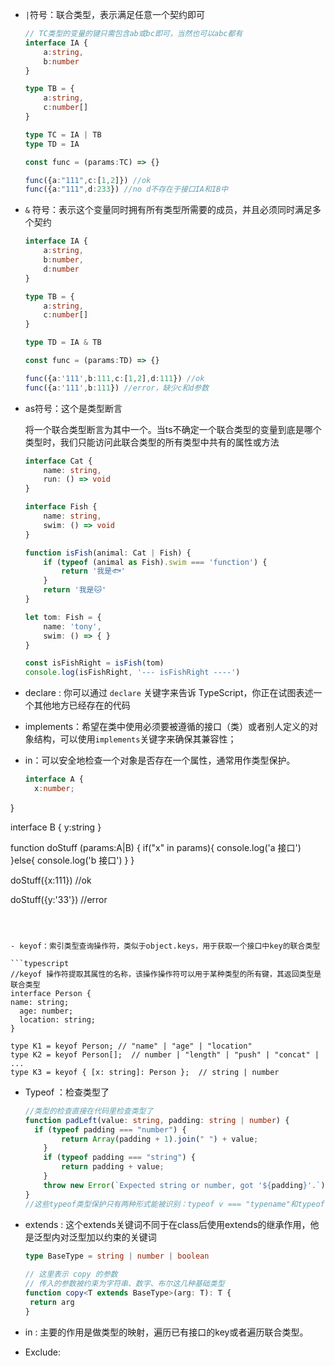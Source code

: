 - `|`符号：联合类型，表示满足任意一个契约即可

  ```typescript
  // TC类型的变量的键只需包含ab或bc即可，当然也可以abc都有
  interface IA {
      a:string,
      b:number
  }
  
  type TB = {
      a:string,
      c:number[]
  }
  
  type TC = IA | TB
  type TD = IA
  
  const func = (params:TC) => {}
  
  func({a:"111",c:[1,2]}) //ok
  func({a:"111",d:233}) //no d不存在于接口IA和IB中
  ```

  

- `&` 符号：表示这个变量同时拥有所有类型所需要的成员，并且必须同时满足多个契约

  ```typescript
  interface IA {
      a:string,
      b:number,
      d:number
  }
  
  type TB = {
      a:string,
      c:number[]
  }
  
  type TD = IA & TB
  
  const func = (params:TD) => {}
  
  func({a:'111',b:111,c:[1,2],d:111}) //ok
  func({a:'111',b:111}) //error，缺少c和d参数
  ```

- as符号：这个是类型断言

  将一个联合类型断言为其中一个。当ts不确定一个联合类型的变量到底是哪个类型时，我们只能访问此联合类型的所有类型中共有的属性或方法

  ```typescript
  interface Cat {
      name: string,
      run: () => void
  }
  
  interface Fish {
      name: string,
      swim: () => void
  }
  
  function isFish(animal: Cat | Fish) {
      if (typeof (animal as Fish).swim === 'function') {
          return '我是🐟'
      }
      return '我是🐱'
  }
  
  let tom: Fish = {
      name: 'tony',
      swim: () => { }
  }
  
  const isFishRight = isFish(tom)
  console.log(isFishRight, '--- isFishRight ----')
  
  ```

  

- declare : 你可以通过 `declare` 关键字来告诉 TypeScript，你正在试图表述一个其他地方已经存在的代码

- implements：希望在类中使用必须要被遵循的接口（类）或者别人定义的对象结构，可以使用`implements`关键字来确保其兼容性；

  

- in：可以安全地检查一个对象是否存在一个属性，通常用作类型保护。

  ```typescript
  interface A {
    x:number;
}
  
  interface B {
    y:string
  }
  
  function doStuff (params:A|B) {
    if("x" in params){
      console.log('a 接口')
    }else{
      console.log('b 接口')
    }
  }
  
  doStuff({x:111}) //ok
  
  doStuff({y:'33'}) //error
  ```
  
  
  
- keyof：索引类型查询操作符，类似于object.keys，用于获取一个接口中key的联合类型

  ```typescript
  //keyof 操作符提取其属性的名称，该操作操作符可以用于某种类型的所有键，其返回类型是联合类型
  interface Person {
  name: string;
    age: number;
    location: string;
  }
  
  type K1 = keyof Person; // "name" | "age" | "location"
  type K2 = keyof Person[];  // number | "length" | "push" | "concat" | ...
  type K3 = keyof { [x: string]: Person };  // string | number
  ```
  
  
  
- Typeof ：检查类型了

  ```typescript
  //类型的检查直接在代码里检查类型了
  function padLeft(value: string, padding: string | number) {
    if (typeof padding === "number") {
          return Array(padding + 1).join(" ") + value;
      }
      if (typeof padding === "string") {
          return padding + value;
      }
      throw new Error(`Expected string or number, got '${padding}'.`);
  }
  //这些typeof类型保护只有两种形式能被识别：typeof v === "typename"和typeof v !== "typename"，"typename"必须是"number"，"string"，"boolean"或"symbol"。 但是TypeScript并不会阻止你与其它字符串比较，语言不会把那些表达式识别为类型保护
  ```
  
- extends : 这个extends关键词不同于在class后使用extends的继承作用，他是泛型内对泛型加以约束的关键词

  ```typescript
  type BaseType = string | number | boolean
   
  // 这里表示 copy 的参数
  // 传入的参数被约束为字符串、数字、布尔这几种基础类型
  function copy<T extends BaseType>(arg: T): T {
   return arg
  }
  ```

- in : 主要的作用是做类型的映射，遍历已有接口的key或者遍历联合类型。
- Exclude: